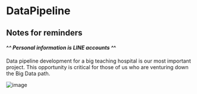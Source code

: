 # DataPipeline
## Notes for reminders
#### ^_^ Personal information is LINE accounts ^_^

Data pipeline development for a big teaching hospital is our most important project. This opportunity is critical for those of us who are venturing down the Big Data path.

![image](https://user-images.githubusercontent.com/89493726/204121318-8854deae-4771-402e-8378-6e078247f48c.png)

